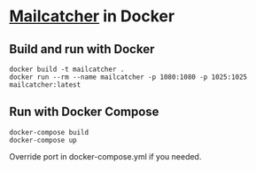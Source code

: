 [Mailcatcher](https://mailcatcher.me/) in Docker
================================================

## Build and run with Docker
```
docker build -t mailcatcher .
docker run --rm --name mailcatcher -p 1080:1080 -p 1025:1025 mailcatcher:latest
```

## Run with Docker Compose

```
docker-compose build
docker-compose up
```

Override port in docker-compose.yml if you needed.
